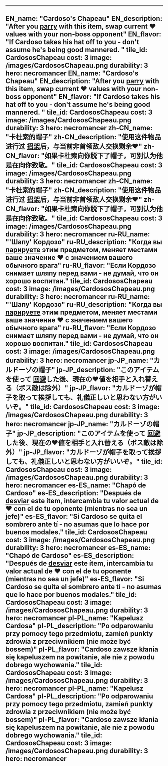 ---

EN_name: "Cardoso's Chapeau"
EN_description: "After you  <u>parry</u> with this item, swap current ❤️ values with your non-boss opponent"
EN_flavor: "If Cardoso takes his hat off to you - don't assume he's being good mannered. "
tile_id: CardososChapeau
cost: 3
image: /images/CardososChapeau.png
durability: 3
hero: necromancer
EN_name: "Cardoso's Chapeau"
EN_description: "After you  <u>parry</u> with this item, swap current ❤️ values with your non-boss opponent"
EN_flavor: "If Cardoso takes his hat off to you - don't assume he's being good mannered. "
tile_id: CardososChapeau
cost: 3
image: /images/CardososChapeau.png
durability: 3
hero: necromancer
zh-CN_name: "卡杜索的帽子"
zh-CN_description: "使用这件物品进行过 <u>招架</u>后，与当前非首领敌人交换剩余❤️"
zh-CN_flavor: "如果卡杜索向你脱下了帽子，可别认为他是在向你致敬。"
tile_id: CardososChapeau
cost: 3
image: /images/CardososChapeau.png
durability: 3
hero: necromancer
zh-CN_name: "卡杜索的帽子"
zh-CN_description: "使用这件物品进行过 <u>招架</u>后，与当前非首领敌人交换剩余❤️"
zh-CN_flavor: "如果卡杜索向你脱下了帽子，可别认为他是在向你致敬。"
tile_id: CardososChapeau
cost: 3
image: /images/CardososChapeau.png
durability: 3
hero: necromancer
ru-RU_name: "'Шапу' Кордозо"
ru-RU_description: "Когда вы  <u>парируете</u> этим предметом, меняет местами ваше значение ❤️ с значением вашего обычного врага"
ru-RU_flavor: "Если Кордозо снимает шляпу перед вами - не думай, что он хорошо воспитан."
tile_id: CardososChapeau
cost: 3
image: /images/CardososChapeau.png
durability: 3
hero: necromancer
ru-RU_name: "'Шапу' Кордозо"
ru-RU_description: "Когда вы  <u>парируете</u> этим предметом, меняет местами ваше значение ❤️ с значением вашего обычного врага"
ru-RU_flavor: "Если Кордозо снимает шляпу перед вами - не думай, что он хорошо воспитан."
tile_id: CardososChapeau
cost: 3
image: /images/CardososChapeau.png
durability: 3
hero: necromancer
jp-JP_name: "カルドーゾの帽子"
jp-JP_description: "このアイテムを使って <u>回避</u>した後、現在の❤️値を相手と入れ替える（ボス敵は除外）"
jp-JP_flavor: "カルドーゾが帽子を取って挨拶しても、礼儀正しいと思わない方がいいぞ。"
tile_id: CardososChapeau
cost: 3
image: /images/CardososChapeau.png
durability: 3
hero: necromancer
jp-JP_name: "カルドーゾの帽子"
jp-JP_description: "このアイテムを使って <u>回避</u>した後、現在の❤️値を相手と入れ替える（ボス敵は除外）"
jp-JP_flavor: "カルドーゾが帽子を取って挨拶しても、礼儀正しいと思わない方がいいぞ。"
tile_id: CardososChapeau
cost: 3
image: /images/CardososChapeau.png
durability: 3
hero: necromancer
es-ES_name: "Chapó de Cardoso"
es-ES_description: "Después de  <u>desviar</u> este ítem, intercambia tu valor actual de ❤️ con el de tu oponente (mientras no sea un jefe)"
es-ES_flavor: "Si Cardoso se quita el sombrero ante tí - no asumas que lo hace por buenos modales."
tile_id: CardososChapeau
cost: 3
image: /images/CardososChapeau.png
durability: 3
hero: necromancer
es-ES_name: "Chapó de Cardoso"
es-ES_description: "Después de  <u>desviar</u> este ítem, intercambia tu valor actual de ❤️ con el de tu oponente (mientras no sea un jefe)"
es-ES_flavor: "Si Cardoso se quita el sombrero ante tí - no asumas que lo hace por buenos modales."
tile_id: CardososChapeau
cost: 3
image: /images/CardososChapeau.png
durability: 3
hero: necromancer
pl-PL_name: "Kapelusz Cardosa"
pl-PL_description: "Po odparowaniu przy pomocy tego przedmiotu, zamień punkty zdrowia z przeciwnikiem (nie może być bossem)"
pl-PL_flavor: "Cardoso zawsze kłania się kapeluszem na powitanie, ale nie z powodu dobrego wychowania."
tile_id: CardososChapeau
cost: 3
image: /images/CardososChapeau.png
durability: 3
hero: necromancer
pl-PL_name: "Kapelusz Cardosa"
pl-PL_description: "Po odparowaniu przy pomocy tego przedmiotu, zamień punkty zdrowia z przeciwnikiem (nie może być bossem)"
pl-PL_flavor: "Cardoso zawsze kłania się kapeluszem na powitanie, ale nie z powodu dobrego wychowania."
tile_id: CardososChapeau
cost: 3
image: /images/CardososChapeau.png
durability: 3
hero: necromancer
---